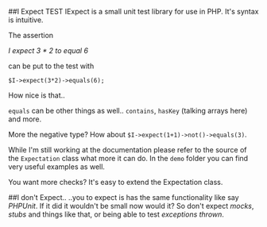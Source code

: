 ##I Expect
TEST
IExpect is a small unit test library for use in PHP. It's syntax is intuitive.

The assertion

*I expect 3 &ast; 2 to equal 6* 

can be put to the test with

`$I->expect(3*2)->equals(6);`

How nice is that..

`equals` can be other things as well.. `contains`, `hasKey` (talking arrays here) and more.     
     
More the negative type? How about `$I->expect(1+1)->not()->equals(3)`.       
  
While I'm still working at the documentation please refer to the source of the `Expectation` class what more it can do. In the `demo` folder you can find very useful examples as well.

You want more checks? It's easy to extend the Expectation class.


##I don't Expect..
..you to expect is has the same functionality like say *PHPUnit*. If it did it wouldn't be small now would it? So don't expect *mocks*, *stubs* and things like that, or being able to test *exceptions thrown*.



